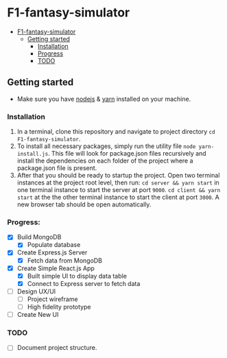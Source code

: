 # F1-fantasy-simulator


- [F1-fantasy-simulator](#F1-fantasy-simulator)
  - [Getting started](#getting-started)
    - [Installation](#installation)
    - [Progress](#progress)
    - [TODO](#todo)

## Getting started

- Make sure you have [nodejs](https://nodejs.org/en/) & [yarn](https://classic.yarnpkg.com/en/docs/install/#windows-stable) installed on your machine.
  
### Installation
1. In a terminal, clone this repository and navigate to project directory `cd F1-fantasy-simulator`. 
2. To install all necessary packages, simply run the utility file `node yarn-install.js`. This file will look for package.json files recursively and install the dependencies on each folder of the project where a package.json file is present.    
3. After that you should be ready to startup the project. Open two terminal instances at the project root level, then run:
  `cd server && yarn start` in one terminal instance to start the server at port `9000`.
  `cd client && yarn start` at the the other terminal instance to start the client at port `3000`. A new browser tab should be open automatically. 

### Progress:
- [x] Build MongoDB
  - [x] Populate database
- [x] Create Express.js Server
  - [x] Fetch data from MongoDB
- [x] Create Simple React.js App
  - [x] Built simple UI to display data table
  - [x] Connect to Express server to fetch data
- [ ] Design UX/UI
  - [ ] Project wireframe
  - [ ] High fidelity prototype
- [ ] Create New UI

### TODO
- [ ] Document project structure.  

  
 

<!-- A description
You need to make it very easy for someone who has 60 seconds to understand what the hell this is about and why that makes you a good programmer.

Make sure you answer at least the following questions:

What does it do? Write a short sentence and list the working functionalities.

What is it? Clearly, indicate what that code is supposed to produce. Is it a web, desktop, mobile app or a library?

What technologies are used? List all the important framework and libraries that contribute to this project. It's useful for a recruiter who is not necessarily familiar with every single framework on earth to know if this is Laravel and Vue or React and Expressjs.

What is the ambition of the project? Are you just test-driving a technology or is it something that is or will go live somewhere?

What is the stage of the project? Clearly, indicate where you are with it. Whether it is complete or a work in progress? If it's a work in progress indicate what is done and what is pending.

Are there some known issues or things that are not properly done? If yes list them because I'll be much more tolerant when/if I find shortcomings that have been highlighted than if I just discover them myself.

Tell me what to look at
If you're insisting on showcasing a large project there is a probably a lot of boilerplate or "plumbing" that is absolutely uninteresting so do not hesitate to indicate where are the juiciest bits.

If it's a fork in which you're contributing, make clear what you've been working on and if it's too hard to pinpoint then don't showcase that project.

How to run it
You should absolutely have a clear and precise explanation of how to run it (or how to use it if it is a library).

Running a demo version of your project must one-liner activity such as npm run, graddle serve, docker run .. or whatever is used by your framework.

There's very little reason in this day and age to have a long list of manual dependencies and pre-setup to run anything.

This is what you should strive for:

# serve with hot reload at localhost:8080
npm run dev

# build for production with minification
npm run build

# build for production and view the bundle analyzer report
npm run build --report

# regenerate Element component styles in theme/ from element-variables.css
npm run theme
A demo
If you can have a live accessible demo link it directly in the description. If you can not have a live demo use a screen recorder; and if that's too much to ask; have at least a few screenshots.

https://asciinema.org/ seems cool for console recording but I have not tried it.

Unit test
Welcome to 2018, if your project doesn't have unit tests you should hide it. It's a bad reference and it reflects poorly on you. No excuses.-->
